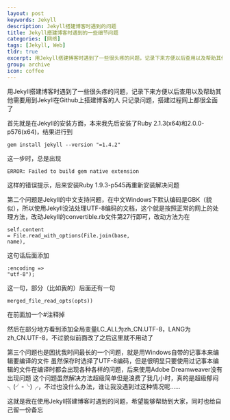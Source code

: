 ```yaml
---
layout: post
keywords: Jekyll
description: Jekyll搭建博客时遇到的问题
title: Jekyll搭建博客时遇到的一些细节问题
categories: [网络]
tags: [Jekyll, Web]
tldr: true
excerpt: 用Jekyll搭建博客时遇到了一些很头疼的问题，记录下来方便以后查用以及帮助其他需要用到Jekyll在Github上搭建博客的人
group: archive
icon: coffee
---
```


用Jekyll搭建博客时遇到了一些很头疼的问题，记录下来方便以后查用以及帮助其他需要用到Jekyll在Github上搭建博客的人
只记录问题，搭建过程网上都很全面了

首先就是在Jekyll的安装方面，本来我先后安装了Ruby 2.1.3(x64)和2.0.0-p576(x64)，结果进行到
<pre><code>gem install jekyll --version "=1.4.2"</code></pre>这一步时，总是出现
<pre><code>ERROR: Failed to build gem native extension</code></pre>这样的错误提示，后来安装Ruby 1.9.3-p545再重新安装解决问题

第二个问题是Jekyll的中文支持问题，在中文Windows下默认编码是GBK（貌似），所以使用Jekyll没法处理UTF-8编码的文档，这个就是按照正常的网上的处理方法，改动Jekyll的convertible.rb文件第27行即可，改动方法为在<pre><code>self.content = File.read_with_options(File.join(base, name),</code></pre>这句话后面添加<pre><code>:encoding => "utf-8");</code></pre>这一句，部分（比如我的）后面还有一句<pre><code>merged_file_read_opts(opts))</code></pre>在前面加一个#注释掉

然后在部分地方看到添加全局变量LC_ALL为zh_CN.UTF-8，LANG为zh_CN.UTF-8，不过貌似前面改了之后这里就不用动了

第三个问题也是困扰我时间最长的一个问题，就是用Windows自带的记事本来编辑要编译的文件
虽然保存时选择了UTF-8编码，但是很明显只要使用过记事本编辑的文件在编译时都会出现各种各样的问题，后来使用Adobe Dreamweaver没有出现问题
这个问题虽然解决方法超级简单但是浪费了我几小时，真的是超级郁闷╮(╯-╰)╭，不过也没什么办法，谁让我没遇到过这种情况呢……

这就是我在使用Jekyll搭建博客时遇到的问题，希望能够帮助到大家，同时也给自己留一份备忘
